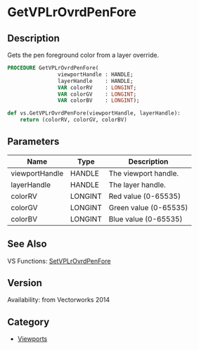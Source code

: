 # GetVPLrOvrdPenFore

## Description
Gets the pen foreground color from a layer override.

```pascal
PROCEDURE GetVPLrOvrdPenFore(
				viewportHandle : HANDLE;
				layerHandle    : HANDLE;
				VAR colorRV    : LONGINT;
				VAR colorGV    : LONGINT;
				VAR colorBV    : LONGINT);
```

```python
def vs.GetVPLrOvrdPenFore(viewportHandle, layerHandle):
    return (colorRV, colorGV, colorBV)
```

## Parameters
|Name|Type|Description|
|---|---|---|
|viewportHandle|HANDLE|The viewport handle.|
|layerHandle|HANDLE|The layer handle.|
|colorRV|LONGINT|Red value (0-65535)|
|colorGV|LONGINT|Green value (0-65535)|
|colorBV|LONGINT|Blue value (0-65535)|

## See Also
VS Functions:
[SetVPLrOvrdPenFore](SetVPLrOvrdPenFore.md)

## Version
Availability: from Vectorworks 2014

## Category
* [Viewports](../Categories/Viewports.md)
